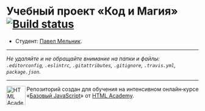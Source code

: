 # Учебный проект «Код и Магия» [![Build status][travis-image]][travis-url]

* Студент: [Павел Мельник](https://up.htmlacademy.ru/javascript/9/user/387261).

---

_Не удаляйте и не обращайте внимание на папки и файлы:_<br>
_`.editorconfig`, `.eslintrc`, `.gitattributes`, `.gitignore`, `.travis.yml`, `package.json`._

---

<a href="https://htmlacademy.ru/intensive/javascript"><img align="left" width="50" height="50" title="HTML Academy" src="https://up.htmlacademy.ru/static/img/intensive/javascript/logo-for-github.svg"></a>

Репозиторий создан для обучения на интенсивном онлайн‑курсе «[Базовый JavaScript](https://htmlacademy.ru/intensive/javascript)» от [HTML Academy](https://htmlacademy.ru).

[travis-image]: https://travis-ci.org/htmlacademy-javascript/387261-code-and-magick.svg?branch=master
[travis-url]: https://travis-ci.org/htmlacademy-javascript/387261-code-and-magick
